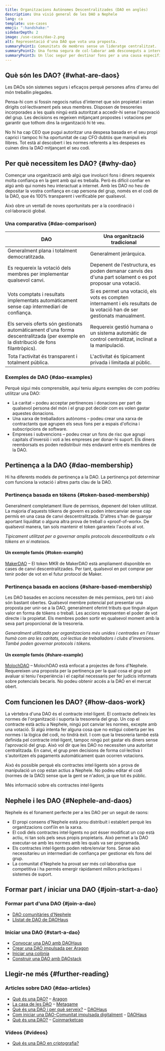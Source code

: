 ```yaml
---
title: Organitzacions Autònomes Descentralitzades (DAO en anglès)
description: Una visió general de les DAO a Nephele
lang: ca
template: use-cases
emoji: ":handshake:"
sidebarDepth: 2
image: /use-cases/dao-2.png
alt: Representació d'una DAO que vota una proposta.
summaryPoint1: Comunitats de membres sense un lideratge centralitzat.
summaryPoint2: Una forma segura de col·laborar amb desconeguts a internet.
summaryPoint3: Un lloc segur per destinar fons per a una causa específica.
---
```


## Què són les DAO? {#what-are-daos}

Les DAOs són sistemes segurs i eficaços perquè persones afins d'arreu del món treballin plegades.

Pensa-hi com si fossin negocis natius d'internet que són propietat i estan dirigits col·lectivament pels seus membres. Disposen de tresoreries incorporades a les quals ningú està autoritzat a accedir-hi sense l'aprovació del grup. Les decisions es regeixen mitjançant propostes i votacions per garantir que tothom dins la organització hi té veu.

No hi ha cap CEO que pugui autoritzar una despesa basada en el seu propi caprici i tampoc hi ha oportunitat de cap CFO dubtós que manipuli els llibres. Tot està al descobert i les normes referents a les despeses es cuinen dins la DAO mitjançant el seu codi.

## Per què necessitem les DAO? {#why-dao}

Començar una organització amb algú que involucri fons i diners requereix molta confiança en la gent amb qui es treballa. Però és difícil confiar en algú amb qui només heu interactuat a internet. Amb les DAO no heu de depositar la vostra confiança en cap persona del grup, només en el codi de la DAO, que és 100% transparent i verificable per qualsevol.

Això obre un ventall de noves oportunitats per a la coordinació i col·laboració global.

### Una comparativa {#dao-comparison}

| DAO                                                                                                                                 | Una organització tradicional                                                                                              |
| ----------------------------------------------------------------------------------------------------------------------------------- | ------------------------------------------------------------------------------------------------------------------------- |
| Generalment plana i totalment democratitzada.                                                                                       | Generalment jeràrquica.                                                                                                   |
| Es requereix la votació dels membres per implementar qualsevol canvi.                                                               | Depenent de l'estructura, es poden demanar canvis des d'una part solament o es pot proposar una votació.                  |
| Vots comptats i resultats implementats automàticament sense cap intermediari de confiança.                                          | Si es permet una votació, els vots es compten internament i els resultats de la votació han de ser gestionats manualment. |
| Els serveis oferts són gestionats automàticament d'una forma descentralitzada (per exemple en la distribució de fons filantròpics). | Requereix gestió humana o un sistema automàtic de control centralitzat, inclinat a la manipulació.                        |
| Tota l'activitat és transparent i totalment pública.                                                                                | L'activitat és típicament privada i limitada al públic.                                                                   |

### Exemples de DAO {#dao-examples}

Perquè sigui més comprensible, aquí teniu alguns exemples de com podríeu utilitzar una DAO:

- La caritat – podeu acceptar pertinences i donacions per part de qualsevol persona del món i el grup pot decidir com es volen gastar aquestes donacions.
- Una xarxa de treballadors autònoms – podeu crear una xarxa de contractants que agrupen els seus fons per a espais d'oficina i subscripcions de software.
- Empreses i subvencions – podeu crear un fons de risc que agrupi capitals d'inversió i voti a les empreses per donar-hi suport. Els diners reemborsats es poden redistribuir més endavant entre els membres de la DAO.

## Pertinença a la DAO {#dao-membership}

Hi ha diferents models de pertinença a la DAO. La pertinença pot determinar com funciona la votació i altres parts clau de la DAO.

### Pertinença basada en tókens {#token-based-membership}

Generalment completament lliure de permisos, depenent del token utilitzat. La majoria d'aquests tókens de govern es poden intercanviar sense cap permís en una casa de canvi descentralitzada. D'altres s'han de guanyar aportant liquiditat o alguna altra prova de treball o «proof-of-work». De qualsevol manera, tan sols mantenir el token garanteix l'accés al vot.

_Típicament utilitzat per a governar amplis protocols descentralitzats o els tókens en sí mateixos._

#### Un exemple famós {#token-example}

[MakerDAO](https://makerdao.com) – El token MKR de MakerDAO està ampliament disponible en cases de canvi descentralitzades. Per tant, qualsevol en pot comprar per tenir poder de vot en el futur protocol de Maker.

### Pertinença basada en accions {#share-based-membership}

Les DAO basades en accions necessiten de més permisos, però tot i això són bastant obertes. Qualsevol membre potencial pot presentar una proposta per unir-se a la DAO, generalment oferint tributs que tinguin algun valor en forma de tókens o treball. Les accions representen el poder de vot directe i la propietat. Els membres poden sortir en qualsevol moment amb la seva part proporcional de la tresoreria.

_Generalment utilitzada per organitzacions més unides i centrades en l'ésser humà com ara les caritats, col·lectius de treballadors i clubs d'inversions. També poden governar protocols i tókens._

#### Un exemple famós {#share-example}

[MolochDAO](http://molochdao.com/) – MolochDAO està enfocat a projectes de fons d'Nephele. Requereixen una proposta per la pertinença per la qual cosa el grup pot avaluar si teniu l'experiència i el capital necessaris per fer judicis informats sobre potencials becaris. No podeu obtenir accés a la DAO en el mercat obert.

## Com funcionen les DAO? {#how-daos-work}

La vèrtebra d'una DAO és el contracte intel·ligent. El contracte defineix les normes de l'organització i suporta la tresoreria del grup. Un cop el contracte està actiu a Nephele, ningú pot canviar les normes, excepte amb una votació. Si algú intenta fer alguna cosa que no estigui coberta per les normes i la lògica del codi, no tindrà èxit. I com que la tresoreria també està definida pel contracte intel·ligent, tampoc ningú pot gastar els diners sense l'aprovació del grup. Això vol dir que les DAO no necessiten una autoritat centralitzada. En canvi, el grup pren decisions de forma col·lectiva i s'autoritzen els pagaments automàticament quan ocorren votacions.

Això és possible perquè els contractes intel·ligents són a prova de manipulació un cop estan actius a Nephele. No podeu editar el codi (normes de la DAO) sense que la gent se n'adoni, ja que tot és públic.

<DocLink to="/smart-contracts/">
  Més informació sobre els contractes intel·ligents
</DocLink>

## Nephele i les DAO {#Nephele-and-daos}

Nephele és el fonament perfecte per a les DAO per un seguit de raons:

- El propi consens d'Nephele està prou distribuit i establert perquè les organitzacions confïin en la xarxa.
- El codi dels contractes intel·ligents no pot ésser modificat un cop està actiu, ni tan sols pels seus propis propietaris. Això permet a la DAO executar-se amb les normes amb les quals va ser programada.
- Els contractes intel·ligents poden rebre/enviar fons. Sense això necessitaríeu un intermediari de confiança per gestionar els fons del grup.
- La comunitat d'Nephele ha provat ser més col·laborativa que competitiva i ha permès emergir ràpidament millors pràctiques i sistemes de suport.

## Formar part / iniciar una DAO {#join-start-a-dao}

### Formar part d'una DAO {#join-a-dao}

- [DAO comunitàries d'Nephele](/community/get-involved/#decentralized-autonomous-organizations-daos)
- [Llistat de DAO de DAOHaus](https://app.daohaus.club/explore)

### Iniciar una DAO {#start-a-dao}

- [Convocar una DAO amb DAOHaus](https://app.daohaus.club/summon)
- [Crear una DAO impulsada per Aragon](https://aragon.org/product)
- [Iniciar una colònia](https://colony.io/)
- [Construir una DAO amb DAOstack](https://daostack.io/)

## Llegir-ne més {#further-reading}

### Articles sobre DAO {#dao-articles}

- [Què és una DAO?](https://aragon.org/dao) – [Aragon](https://aragon.org/)
- [La casa de les DAO](https://wiki.metagame.wtf/docs/great-houses/house-of-daos) – [Metagame](https://wiki.metagame.wtf/)
- [Què és una DAO i per què serveix?](https://daohaus.substack.com/p/-what-is-a-dao-and-what-is-it-for) – [DAOHaus](https://daohaus.club/)
- [Com iniciar una DAO-Comunitat impulsada digitalment](https://daohaus.substack.com/p/four-and-a-half-steps-to-start-a) – [DAOHaus](https://daohaus.club/)
- [Què és una DAO?](https://coinmarketcap.com/alexandria/article/what-is-a-dao) – [Coinmarketcap](https://coinmarketcap.com)

### Vídeos {#videos}

- [Què és una DAO en criptografia?](https://youtu.be/KHm0uUPqmVE)

